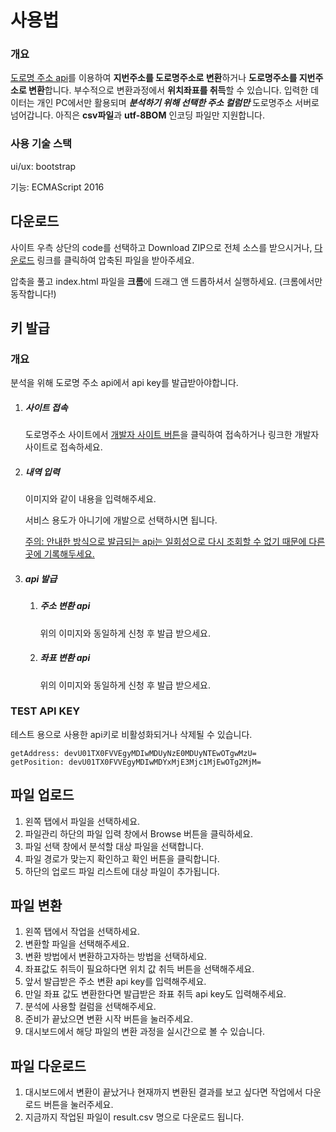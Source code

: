 # 사용법

### 개요

[도로명 주소 api](http://www.juso.go.kr/addrlink/devAddrLinkRequestUse.do?menu=main&cPath=99JA)를 이용하여 **지번주소를 도로명주소로 변환**하거나 **도로명주소를 지번주소로 변환**합니다. 부수적으로 변환과정에서 **위치좌표를 취득**할 수 있습니다. 입력한 데이터는 개인 PC에서만 활용되며 ***분석하기 위해 선택한 주소 컬럼만*** 도로명주소 서버로 넘어갑니다. 아직은 **csv파일**과 **utf-8BOM** 인코딩 파일만 지원합니다.

### 사용 기술 스택

ui/ux: bootstrap

기능: ECMAScript 2016

## 다운로드

사이트 우측 상단의 code를 선택하고 Download ZIP으로 전체 소스를 받으시거나, [다운로드](https://github.com/presentY1897/getAddressFromJUSOapi/archive/master.zip) 링크를 클릭하여 압축된 파일을 받아주세요.

압축을 풀고 index.html 파일을 **크롬**에 드래그 앤 드롭하셔서 실행하세요. (크롬에서만 동작합니다!)

## 키 발급

### 개요

분석을 위해 도로명 주소 api에서 api key를 발급받아야합니다.

1. ##### 사이트 접속

   도로명주소 사이트에서 [개발자 사이트 버튼](https://www.juso.go.kr/addrlink/main.do?cPath=99JM)을 클릭하여 접속하거나 링크한 개발자 사이트로 접속하세요.

2. ##### 내역 입력

   이미지와 같이 내용을 입력해주세요.

   서비스 용도가 아니기에 개발으로 선택하시면 됩니다.

   <u>주의: 안내한 방식으로 발급되는 api는 일회성으로 다시 조회할 수 없기 때문에 다른 곳에 기록해두세요.</u>

3. ##### api 발급

   1. ##### 주소 변환 api

      위의 이미지와 동일하게 신청 후 발급 받으세요.

   2. ##### 좌표 변환 api

      위의 이미지와 동일하게 신청 후 발급 받으세요.

### TEST API KEY

테스트 용으로 사용한 api키로 비활성화되거나 삭제될 수 있습니다.

	getAddress: devU01TX0FVVEgyMDIwMDUyNzE0MDUyNTEwOTgwMzU=
	getPosition: devU01TX0FVVEgyMDIwMDYxMjE3Mjc1MjEwOTg2MjM=
## 파일 업로드

1. 왼쪽 탭에서 파일을 선택하세요.
2. 파일관리 하단의 파일 입력 창에서 Browse 버튼을 클릭하세요.
3. 파일 선택 창에서 분석할 대상 파일을 선택합니다.
4. 파일 경로가 맞는지 확인하고 확인 버튼을 클릭합니다.
5. 하단의 업로드 파일 리스트에 대상 파일이 추가됩니다.

## 파일 변환

1. 왼쪽 탭에서 작업을 선택하세요.
2. 변환할 파일을 선택해주세요.
3. 변환 방법에서 변환하고자하는 방법을 선택하세요.
4. 좌표값도 취득이 필요하다면 위치 값 취득 버튼을 선택해주세요.
5. 앞서 발급받은 주소 변환 api key를 입력해주세요.
6. 만일 좌표 값도 변환한다면 발급받은 좌표 취득 api key도 입력해주세요.
7. 분석에 사용할 컬럼을 선택해주세요.
8. 준비가 끝났으면 변환 시작 버튼을 눌러주세요.
9. 대시보드에서 해당 파일의 변환 과정을 실시간으로 볼 수 있습니다.

## 파일 다운로드

1. 대시보드에서 변환이 끝났거나 현재까지 변환된 결과를 보고 싶다면 작업에서 다운로드 버튼을 눌러주세요.
2. 지금까지 작업된 파일이 result.csv 명으로 다운로드 됩니다.